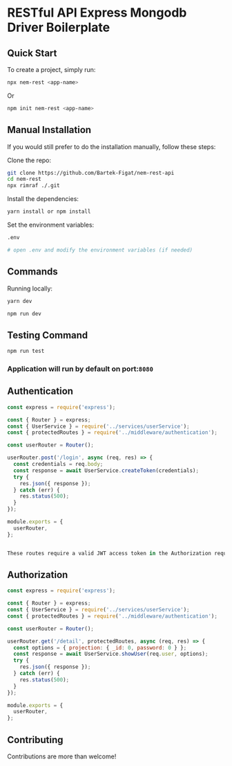 # RESTful API Express Mongodb Driver Boilerplate

## Quick Start

To create a project, simply run:

```bash
npx nem-rest <app-name>
```

Or

```bash
npm init nem-rest <app-name>
```

## Manual Installation

If you would still prefer to do the installation manually, follow these steps:

Clone the repo:

```bash
git clone https://github.com/Bartek-Figat/nem-rest-api
cd nem-rest
npx rimraf ./.git
```

Install the dependencies:

```bash
yarn install or npm install
```

Set the environment variables:

```bash
.env

# open .env and modify the environment variables (if needed)
```

## Commands

Running locally:

```bash
yarn dev
```

```bash
npm run dev
```

## Testing Command

```bash
npm run test
```

### Application will run by default on port:`8080`

## Authentication

```javascript
const express = require('express');

const { Router } = express;
const { UserService } = require('../services/userService');
const { protectedRoutes } = require('../middleware/authentication');

const userRouter = Router();

userRouter.post('/login', async (req, res) => {
  const credentials = req.body;
  const response = await UserService.createToken(credentials);
  try {
    res.json({ response });
  } catch (err) {
    res.status(500);
  }
});

module.exports = {
  userRouter,
};


These routes require a valid JWT access token in the Authorization request header using the Bearer schema.
```

## Authorization

```javascript
const express = require('express');

const { Router } = express;
const { UserService } = require('../services/userService');
const { protectedRoutes } = require('../middleware/authentication');

const userRouter = Router();

userRouter.get('/detail', protectedRoutes, async (req, res) => {
  const options = { projection: { _id: 0, password: 0 } };
  const response = await UserService.showUser(req.user, options);
  try {
    res.json({ response });
  } catch (err) {
    res.status(500);
  }
});

module.exports = {
  userRouter,
};
```

## Contributing

Contributions are more than welcome!
